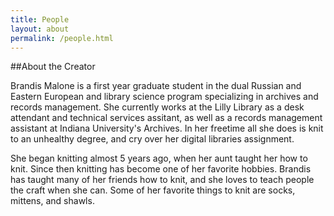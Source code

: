 ```yaml
---
title: People
layout: about
permalink: /people.html
---
```


##About the Creator

Brandis Malone is a first year graduate student in the dual Russian and Eastern European and library science program specializing in archives and records management. She currently works at the Lilly Library as a desk attendant and technical services assitant, as well as a records management assistant at Indiana University's Archives. In her freetime all she does is knit to an unhealthy degree, and cry over her digital libraries assignment.

She began knitting almost 5 years ago, when her aunt taught her how to knit. Since then knitting has become one of her favorite hobbies. Brandis has taught many of her friends how to knit, and she loves to teach people the craft when she can. Some of her favorite things to knit are socks, mittens, and shawls. 

